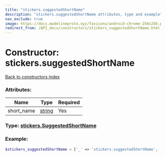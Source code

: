 ```yaml
---
title: "stickers.suggestedShortName"
description: "stickers.suggestedShortName attributes, type and example"
nav_exclude: true
image: https://docs.madelineproto.xyz/favicons/android-chrome-256x256.png
redirect_from: /API_docs/constructors/stickers_suggestedShortName.html
---
```

# Constructor: stickers.suggestedShortName  
[Back to constructors index](/API_docs/constructors/index.html)



### Attributes:

| Name     |    Type       | Required |
|----------|---------------|----------|
|short\_name|[string](/API_docs/types/string.html) | Yes|



### Type: [stickers.SuggestedShortName](/API_docs/types/stickers.SuggestedShortName.html)


### Example:

```php
$stickers_suggestedShortName = ['_' => 'stickers.suggestedShortName', 'short_name' => 'string'];
```  
